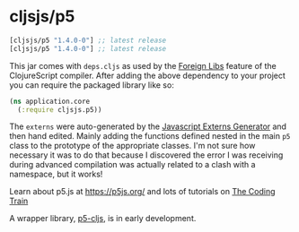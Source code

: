 # cljsjs/p5

[](dependency)
```clojure
[cljsjs/p5 "1.4.0-0"] ;; latest release
[cljsjs/p5 "1.4.0-0"] ;; latest release
```

[](/dependency)

This jar comes with `deps.cljs` as used by the [Foreign Libs][flibs] feature
of the ClojureScript compiler. After adding the above dependency to your project
you can require the packaged library like so:

```clojure
(ns application.core
  (:require cljsjs.p5))
```

The `externs` were auto-generated by the [Javascript Externs Generator](https://github.com/jmmk/javascript-externs-generator) and then hand edited. Mainly adding the functions defined nested in the main `p5` class to the prototype of the appropriate classes. I'm not sure how necessary it was to do that because I discovered the error I was receiving during advanced compilation was actually related to a clash with a namespace, but it works!

Learn about p5.js at https://p5js.org/ and lots of tutorials on [The Coding Train](https://www.youtube.com/user/shiffman)

A wrapper library, [p5-cljs](https://github.com/pablinos/p5-cljs), is in early development.

[flibs]: https://clojurescript.org/reference/packaging-foreign-deps
